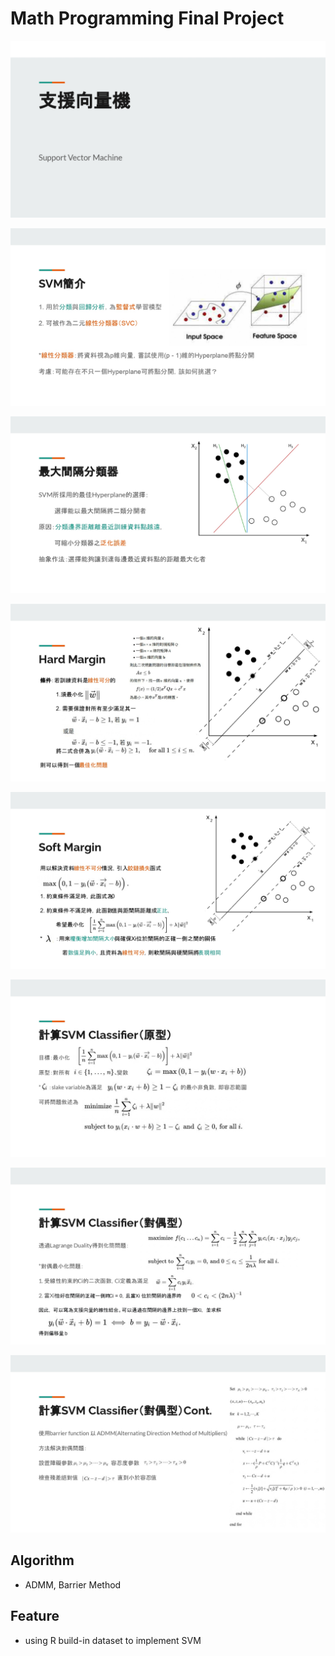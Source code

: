 # Math Programming Final Project

![p](ppt_pages/SVM_page-0001.jpg)

![p](ppt_pages/SVM_page-0002.jpg)

![p](ppt_pages/SVM_page-0003.jpg)

![p](ppt_pages/SVM_page-0004.jpg)

![p](ppt_pages/SVM_page-0005.jpg)

![p](ppt_pages/SVM_page-0006.jpg)

![p](ppt_pages/SVM_page-0007.jpg)

![p](ppt_pages/SVM_page-0008.jpg)


## Algorithm
- ADMM, Barrier Method

## Feature
- using R build-in dataset to implement SVM